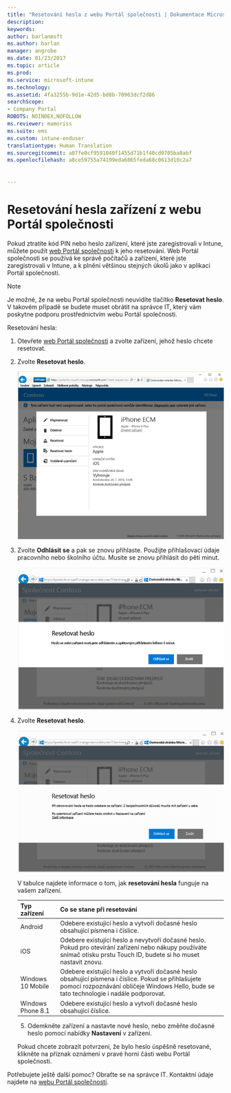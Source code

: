```yaml
---
title: "Resetování hesla z webu Portál společnosti | Dokumentace Microsoftu"
description: 
keywords: 
author: barlanmsft
ms.author: barlan
manager: angrobe
ms.date: 01/23/2017
ms.topic: article
ms.prod: 
ms.service: microsoft-intune
ms.technology: 
ms.assetid: 4fa3255b-9d1e-42d5-bd8b-70963dcf2d86
searchScope:
- Company Portal
ROBOTS: NOINDEX,NOFOLLOW
ms.reviewer: mamoriss
ms.suite: ems
ms.custom: intune-enduser
translationtype: Human Translation
ms.sourcegitcommit: a87fe0cf9591040f1455d71b1f40cd0705ba8abf
ms.openlocfilehash: a8ce59755a74199eda6865feda68c0613d10c2a7


---
```


# <a name="how-to-reset-your-device-passcode-from-the-company-portal-website"></a>Resetování hesla zařízení z webu Portál společnosti

Pokud ztratíte kód PIN nebo heslo zařízení, které jste zaregistrovali v Intune, můžete použít [web Portál společnosti](http://portal.manage.microsoft.com) k jeho resetování. Web Portál společnosti se používá ke správě počítačů a zařízení, které jste zaregistrovali v Intune, a k plnění většinou stejných úkolů jako v aplikaci Portál společnosti.

> [!NOTE]
> Je možné, že na webu Portál společnosti neuvidíte tlačítko **Resetovat heslo**. V takovém případě se budete muset obrátit na správce IT, který vám poskytne podporu prostřednictvím webu Portál společnosti.

Resetování hesla:

1.  Otevřete [web Portál společnosti](http://portal.manage.microsoft.com) a zvolte zařízení, jehož heslo chcete resetovat.

2.  Zvolte **Resetovat heslo**.

    ![Detaily zařízení s tlačítkem Resetovat heslo](./media/iwp-screen-with-all-options.png)

3.  Zvolte **Odhlásit se** a pak se znovu přihlaste. Použijte přihlašovací údaje pracovního nebo školního účtu. Musíte se znovu přihlásit do pěti minut.

    ![Zpráva o resetování s tlačítkem pro odhlášení](./media/iwp-2-sign-out.png)

4.  Zvolte **Resetovat heslo**.

    ![Zpráva s vysvětlením, co se stane, když resetujete heslo](./media/iwp-3-tap-reset-passcode-after-signin.png)

    V tabulce najdete informace o tom, jak **resetování hesla** funguje na vašem zařízení.

    |Typ zařízení|Co se stane při resetování|
    |------------|-----------|
    |Android|Odebere existující heslo a vytvoří dočasné heslo obsahující písmena i číslice.|
    |iOS|Odebere existující heslo a nevytvoří dočasné heslo. Pokud pro otevírání zařízení nebo nákupy používáte snímač otisku prstu Touch ID, budete si ho muset nastavit znovu.|
    |Windows 10 Mobile|Odebere existující heslo a vytvoří dočasné heslo obsahující písmena i číslice. Pokud se přihlašujete pomocí rozpoznávání obličeje Windows Hello, bude se tato technologie i nadále podporovat.|
    |Windows Phone 8.1|Odebere existující heslo a vytvoří dočasné heslo obsahující číslice.|

    5.  Odemkněte zařízení a nastavte nové heslo, nebo změňte dočasné heslo pomocí nabídky **Nastavení** v zařízení.

    Pokud chcete zobrazit potvrzení, že bylo heslo úspěšně resetované, klikněte na příznak oznámení v pravé horní části webu Portál společnosti.

Potřebujete ještě další pomoc? Obraťte se na správce IT. Kontaktní údaje najdete na [webu Portál společnosti](http://portal.manage.microsoft.com).



<!--HONumber=Jan17_HO4-->


